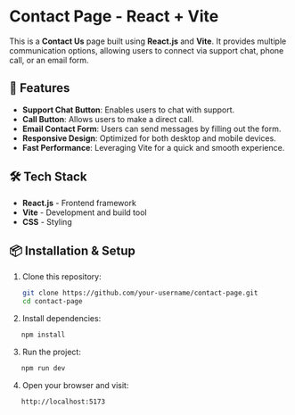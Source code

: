 # Contact Page - React + Vite

This is a **Contact Us** page built using **React.js** and **Vite**. It provides multiple communication options, allowing users to connect via support chat, phone call, or an email form.

## 🚀 Features

- **Support Chat Button**: Enables users to chat with support.
- **Call Button**: Allows users to make a direct call.
- **Email Contact Form**: Users can send messages by filling out the form.
- **Responsive Design**: Optimized for both desktop and mobile devices.
- **Fast Performance**: Leveraging Vite for a quick and smooth experience.

## 🛠️ Tech Stack

- **React.js** - Frontend framework
- **Vite** - Development and build tool
- **CSS** - Styling

## 📦 Installation & Setup

1. Clone this repository:
   ```sh
   git clone https://github.com/your-username/contact-page.git
   cd contact-page
   ```
   
2. Install dependencies:
```sh
   npm install
```

3. Run the project:
```sh
   npm run dev
```
4. Open your browser and visit:
```sh
   http://localhost:5173
```
